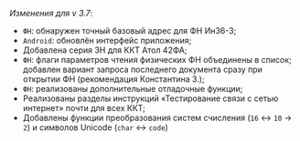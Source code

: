 _Изменения для v 3.7_:
- `ФН`: обнаружен точный базовый адрес для ФН Ин36-3;
- `Android`: обновлён интерфейс приложения;
- Добавлена серия ЗН для ККТ Атол 42ФА;
- `ФН`: флаги параметров чтения физических ФН объединены в список; добавлен вариант запроса последнего документа сразу при открытии ФН (рекомендация Константина З.);
- `ФН`: реализованы дополнительные отладочные функции;
- Реализованы разделы инструкций «Тестирование связи с сетью интернет» почти для всех ККТ;
- Добавлены функции преобразования систем счисления (`16` ↔ `10` → `2`) и символов Unicode (`char` ↔ `code`)
